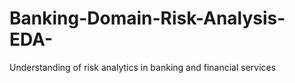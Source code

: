 # Banking-Domain-Risk-Analysis-EDA-
Understanding of risk analytics in banking and financial services
